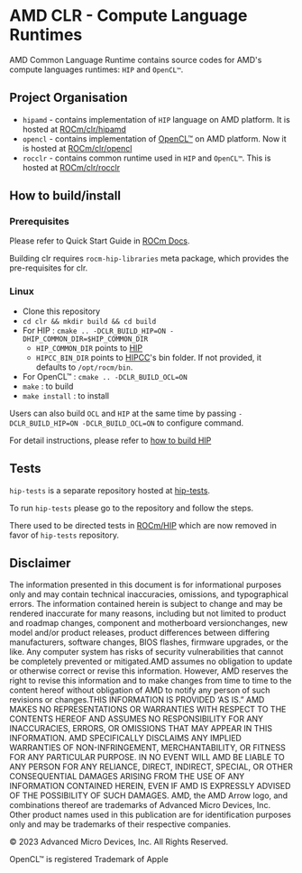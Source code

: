 # AMD CLR - Compute Language Runtimes

AMD Common Language Runtime contains source codes for AMD's compute languages runtimes: `HIP` and `OpenCL™`.

## Project Organisation

- `hipamd` - contains implementation of `HIP` language on AMD platform. It is hosted at [ROCm/clr/hipamd](https://github.com/ROCm/clr/tree/develop/hipamd)
- `opencl` - contains implementation of [OpenCL™](https://www.khronos.org/opencl/) on AMD platform. Now it is hosted at [ROCm/clr/opencl](https://github.com/ROCm/clr/tree/develop/opencl)
- `rocclr` - contains common runtime used in `HIP` and `OpenCL™`. This is hosted at [ROCm/clr/rocclr](https://github.com/ROCm/clr/tree/develop/rocclr)

## How to build/install

### Prerequisites

Please refer to Quick Start Guide in [ROCm Docs](https://rocm.docs.amd.com/projects/install-on-linux/en/latest/tutorial/quick-start.html).

Building clr requires `rocm-hip-libraries` meta package, which provides the pre-requisites for clr.

### Linux

- Clone this repository
- `cd clr && mkdir build && cd build`
- For HIP : `cmake .. -DCLR_BUILD_HIP=ON -DHIP_COMMON_DIR=$HIP_COMMON_DIR`
  - `HIP_COMMON_DIR` points to [HIP](https://github.com/ROCm/HIP)
  - `HIPCC_BIN_DIR` points to [HIPCC](https://github.com/ROCm/HIPCC)'s bin folder. If not provided, it defaults to `/opt/rocm/bin`.
- For OpenCL™ : `cmake .. -DCLR_BUILD_OCL=ON`
- `make` : to build
- `make install` : to install

Users can also build `OCL` and `HIP` at the same time by passing `-DCLR_BUILD_HIP=ON -DCLR_BUILD_OCL=ON` to configure command.

For detail instructions, please refer to [how to build HIP](https://rocm.docs.amd.com/projects/HIP/en/latest/install/build.html)

## Tests

`hip-tests` is a separate repository hosted at [hip-tests](https://github.com/ROCm/hip-tests).

To run `hip-tests` please go to the repository and follow the steps.

There used to be directed tests in [ROCm/HIP](https://github.com/ROCm/HIP) which are now removed in favor of `hip-tests` repository.

## Disclaimer

The information presented in this document is for informational purposes only and may contain technical inaccuracies, omissions, and typographical errors. The information contained herein is subject to change and may be rendered inaccurate for many reasons, including but not limited to product and roadmap changes, component and motherboard versionchanges, new model and/or product releases, product differences between differing manufacturers, software changes, BIOS flashes, firmware upgrades, or the like. Any computer system has risks of security vulnerabilities that cannot be completely prevented or mitigated.AMD assumes no obligation to update or otherwise correct or revise this information. However, AMD reserves the right to revise this information and to make changes from time to time to the content hereof without obligation of AMD to notify any person of such revisions or changes.THIS INFORMATION IS PROVIDED ‘AS IS.” AMD MAKES NO REPRESENTATIONS OR WARRANTIES WITH RESPECT TO THE CONTENTS HEREOF AND ASSUMES NO RESPONSIBILITY FOR ANY INACCURACIES, ERRORS, OR OMISSIONS THAT MAY APPEAR IN THIS INFORMATION. AMD SPECIFICALLY DISCLAIMS ANY IMPLIED WARRANTIES OF NON-INFRINGEMENT, MERCHANTABILITY, OR FITNESS FOR ANY PARTICULAR PURPOSE. IN NO EVENT WILL AMD BE LIABLE TO ANY PERSON FOR ANY RELIANCE, DIRECT, INDIRECT, SPECIAL, OR OTHER CONSEQUENTIAL DAMAGES ARISING FROM THE USE OF ANY INFORMATION CONTAINED HEREIN, EVEN IF AMD IS EXPRESSLY ADVISED OF THE POSSIBILITY OF SUCH DAMAGES. AMD, the AMD Arrow logo, and combinations thereof are trademarks of Advanced Micro Devices, Inc. Other product names used in this publication are for identification purposes only and may be trademarks of their respective companies.

© 2023 Advanced Micro Devices, Inc. All Rights Reserved.

OpenCL™ is registered Trademark of Apple
